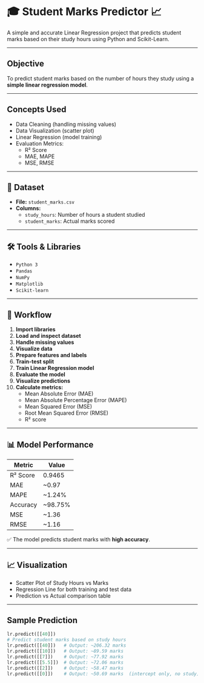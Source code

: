 # 🎓 Student Marks Predictor 📈

A simple and accurate Linear Regression project that predicts student marks based on their study hours using Python and Scikit-Learn.

---

##  Objective

To predict student marks based on the number of hours they study using a **simple linear regression model**.

---

##  Concepts Used

- Data Cleaning (handling missing values)
- Data Visualization (scatter plot)
- Linear Regression (model training)
- Evaluation Metrics:
  - R² Score
  - MAE, MAPE
  - MSE, RMSE

---

## 📂 Dataset

- **File:** `student_marks.csv`
- **Columns:**
  - `study_hours`: Number of hours a student studied
  - `student_marks`: Actual marks scored

---

## 🛠️ Tools & Libraries

- `Python 3`
- `Pandas`
- `NumPy`
- `Matplotlib`
- `Scikit-learn`

---

## 🔄 Workflow

1. **Import libraries**
2. **Load and inspect dataset**
3. **Handle missing values**
4. **Visualize data**
5. **Prepare features and labels**
6. **Train-test split**
7. **Train Linear Regression model**
8. **Evaluate the model**
9. **Visualize predictions**
10. **Calculate metrics:**
    - Mean Absolute Error (MAE)
    - Mean Absolute Percentage Error (MAPE)
    - Mean Squared Error (MSE)
    - Root Mean Squared Error (RMSE)
    - R² score

---

## 📊 Model Performance

| Metric | Value      |
|--------|------------|
| R² Score | 0.9465 |
| MAE     | ~0.97     |
| MAPE    | ~1.24%    |
| Accuracy| ~98.75%   |
| MSE     | ~1.36     |
| RMSE    | ~1.16     |

✅ The model predicts student marks with **high accuracy**.

---

## 📈 Visualization

- Scatter Plot of Study Hours vs Marks
- Regression Line for both training and test data
- Prediction vs Actual comparison table

---

##  Sample Prediction

```python
lr.predict([[40]]) 
# Predict student marks based on study hours
lr.predict([[40]])   # Output: ~206.32 marks
lr.predict([[10]])   # Output: ~89.59 marks
lr.predict([[7]])    # Output: ~77.92 marks
lr.predict([[5.5]])  # Output: ~72.06 marks
lr.predict([[2]])    # Output: ~58.47 marks
lr.predict([[0]])    # Output: ~50.69 marks  (intercept only, no study)



